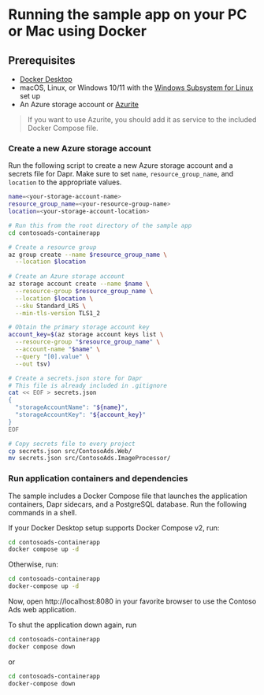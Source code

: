 # Running the sample app on your PC or Mac using Docker

## Prerequisites

* [Docker Desktop](https://docs.docker.com/docker-desktop/install/)
* macOS, Linux, or Windows 10/11 with the [Windows Subsystem for Linux](https://docs.microsoft.com/en-us/windows/wsl/) set up
* An Azure storage account or [Azurite](https://docs.microsoft.com/en-us/azure/storage/common/storage-use-azurite?toc=%2Fazure%2Fstorage%2Fblobs%2Ftoc.json&tabs=visual-studio)

> If you want to use Azurite, you should add it as service to the included
> Docker Compose file. 

### Create a new Azure storage account
Run the following script to create a new Azure storage account and a secrets file for Dapr.
Make sure to set `name`, `resource_group_name`, and `location` to the appropriate values.

```bash
name=<your-storage-account-name>
resource_group_name=<your-resource-group-name>
location=<your-storage-account-location>

# Run this from the root directory of the sample app
cd contosoads-containerapp

# Create a resource group
az group create --name $resource_group_name \
  --location $location
  
# Create an Azure storage account
az storage account create --name $name \
  --resource-group $resource_group_name \
  --location $location \
  --sku Standard_LRS \
  --min-tls-version TLS1_2

# Obtain the primary storage account key
account_key=$(az storage account keys list \
  --resource-group "$resource_group_name" \
  --account-name "$name" \
  --query "[0].value" \
  --out tsv)

# Create a secrets.json store for Dapr
# This file is already included in .gitignore
cat << EOF > secrets.json
{
  "storageAccountName": "${name}",
  "storageAccountKey": "${account_key}"
}
EOF

# Copy secrets file to every project
cp secrets.json src/ContosoAds.Web/
mv secrets.json src/ContosoAds.ImageProcessor/ 
```

### Run application containers and dependencies

The sample includes a Docker Compose file that launches the application containers, Dapr sidecars, and a PostgreSQL
database. Run the following commands in a shell.

If your Docker Desktop setup supports Docker Compose v2, run:

```bash
cd contosoads-containerapp
docker compose up -d
```

Otherwise, run:

```bash
cd contosoads-containerapp
docker-compose up -d
```

Now, open http://localhost:8080 in your favorite browser to use the Contoso Ads web application.

To shut the application down again, run

```bash
cd contosoads-containerapp
docker compose down
```

or

```bash
cd contosoads-containerapp
docker-compose down
```
